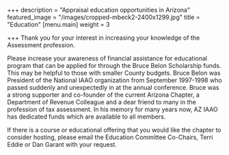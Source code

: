 +++
description = "Appraisal education opportunities in Arizona"
featured_image = "/images/cropped-mbeck2-2400x1299.jpg"
title = "Education"
[menu.main]
weight = 3

+++
Thank you for your interest in increasing your knowledge of the Assessment profession.

Please increase your awareness of financial assistance for educational program that can be applied for through the Bruce Belon Scholarship funds. This may be helpful to those with smaller County budgets. Bruce Belon was President of the National IAAO organization from September 1997-1998 who passed suddenly and unexpectedly in at the annual conference. Bruce was a strong supporter and co-founder of the current Arizona Chapter, a Department of Revenue Colleague and a dear friend to many in the profession of tax assessment. In his memory for many years now, AZ IAAO has dedicated funds which are available to all members.

If there is a course or educational offering that you would like the chapter to consider hosting, please email the Education Committee Co-Chairs, Terri Eddie or Dan Garant with your request.